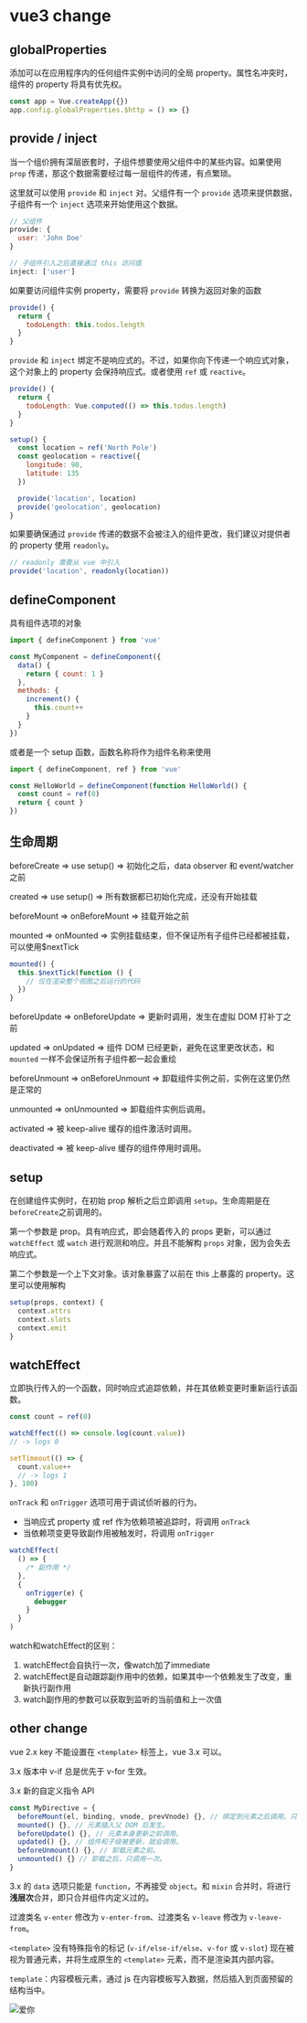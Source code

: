 # vue3 change

## globalProperties

添加可以在应用程序内的任何组件实例中访问的全局 property。属性名冲突时，组件的 property 将具有优先权。

```js
const app = Vue.createApp({})
app.config.globalProperties.$http = () => {}
```

## provide / inject

当一个组价拥有深层嵌套时，子组件想要使用父组件中的某些内容。如果使用 `prop` 传递，那这个数据需要经过每一层组件的传递，有点繁琐。

这里就可以使用 `provide` 和 `inject` 对。父组件有一个 `provide` 选项来提供数据，子组件有一个 `inject` 选项来开始使用这个数据。

```js
// 父组件
provide: {
  user: 'John Doe'
}

// 子组件引入之后直接通过 this 访问值
inject: ['user']
```

如果要访问组件实例 property，需要将 `provide` 转换为返回对象的函数

```js
provide() {
  return {
    todoLength: this.todos.length
  }
}
```

`provide` 和 `inject` 绑定不是响应式的。不过，如果你向下传递一个响应式对象，这个对象上的 property 会保持响应式。或者使用 `ref` 或 `reactive`。

```js
provide() {
  return {
    todoLength: Vue.computed(() => this.todos.length)
  }
}

setup() {
  const location = ref('North Pole')
  const geolocation = reactive({
    longitude: 90,
    latitude: 135
  })

  provide('location', location)
  provide('geolocation', geolocation)
}
```

如果要确保通过 `provide` 传递的数据不会被注入的组件更改，我们建议对提供者的 property 使用 `readonly`。

```js
// readonly 需要从 vue 中引入
provide('location', readonly(location))
```

## defineComponent

具有组件选项的对象

```js
import { defineComponent } from 'vue'

const MyComponent = defineComponent({
  data() {
    return { count: 1 }
  },
  methods: {
    increment() {
      this.count++
    }
  }
})
```

或者是一个 setup 函数，函数名称将作为组件名称来使用

```js
import { defineComponent, ref } from 'vue'

const HelloWorld = defineComponent(function HelloWorld() {
  const count = ref(0)
  return { count }
})
```

## 生命周期

beforeCreate => use setup() => 初始化之后，data observer 和 event/watcher之前

created => use setup() => 所有数据都已初始化完成，还没有开始挂载

beforeMount => onBeforeMount => 挂载开始之前

mounted => onMounted => 实例挂载结束，但不保证所有子组件已经都被挂载，可以使用$nextTick

```js
mounted() {
  this.$nextTick(function () {
    // 仅在渲染整个视图之后运行的代码
  })
}
```

beforeUpdate => onBeforeUpdate => 更新时调用，发生在虚拟 DOM 打补丁之前

updated => onUpdated => 组件 DOM 已经更新，避免在这里更改状态，和 `mounted` 一样不会保证所有子组件都一起会重绘

beforeUnmount => onBeforeUnmount => 卸载组件实例之前，实例在这里仍然是正常的

unmounted => onUnmounted => 卸载组件实例后调用。

activated => 被 keep-alive 缓存的组件激活时调用。

deactivated => 被 keep-alive 缓存的组件停用时调用。

## setup

在创建组件实例时，在初始 prop 解析之后立即调用 `setup`。生命周期是在 `beforeCreate`之前调用的。

第一个参数是 prop。具有响应式，即会随着传入的 props 更新，可以通过 `watchEffect` 或 `watch` 进行观测和响应。并且不能解构 `props` 对象，因为会失去响应式。

第二个参数是一个上下文对象。该对象暴露了以前在 this 上暴露的 property。这里可以使用解构

```js
setup(props, context) {
  context.attrs
  context.slots
  context.emit
}
```

## watchEffect

立即执行传入的一个函数，同时响应式追踪依赖，并在其依赖变更时重新运行该函数。

```js
const count = ref(0)

watchEffect(() => console.log(count.value))
// -> logs 0

setTimeout(() => {
  count.value++
  // -> logs 1
}, 100)
```

`onTrack` 和 `onTrigger` 选项可用于调试侦听器的行为。

* 当响应式 property 或 ref 作为依赖项被追踪时，将调用 `onTrack`
* 当依赖项变更导致副作用被触发时，将调用 `onTrigger`

```js
watchEffect(
  () => {
    /* 副作用 */
  },
  {
    onTrigger(e) {
      debugger
    }
  }
)
```

watch和watchEffect的区别：
1. watchEffect会自执行一次，像watch加了immediate
2. watchEffect是自动跟踪副作用中的依赖，如果其中一个依赖发生了改变，重新执行副作用
3. watch副作用的参数可以获取到监听的当前值和上一次值

## other change

vue 2.x key 不能设置在 `<template>` 标签上，vue 3.x 可以。

3.x 版本中 v-if 总是优先于 v-for 生效。

3.x 新的自定义指令 API

```js
const MyDirective = {
  beforeMount(el, binding, vnode, prevVnode) {}, // 绑定到元素之后调用。只发生一次。
  mounted() {}, // 元素插入父 DOM 后发生。
  beforeUpdate() {}, // 元素本身更新之前调用。
  updated() {}, // 组件和子级被更新，就会调用。
  beforeUnmount() {}, // 卸载元素之前。
  unmounted() {} // 卸载之后，只调用一次。
}
```

3.x 的 `data` 选项只能是 `function`，不再接受 `object`。和 `mixin` 合并时，将进行**浅层次**合并，即只合并组件内定义过的。

过渡类名 `v-enter` 修改为 `v-enter-from`、过渡类名 `v-leave` 修改为 `v-leave-from`。

`<template>` 没有特殊指令的标记 (`v-if/else-if/else`、`v-for` 或 `v-slot`) 现在被视为普通元素，并将生成原生的 `<template>` 元素，而不是渲染其内部内容。

`template`：内容模板元素，通过 js 在内容模板写入数据，然后插入到页面预留的结构当中。

![爱你](./assets/dog.png)

